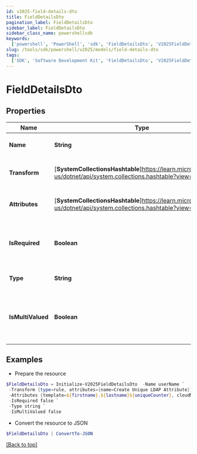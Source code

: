 ```yaml
---
id: v2025-field-details-dto
title: FieldDetailsDto
pagination_label: FieldDetailsDto
sidebar_label: FieldDetailsDto
sidebar_class_name: powershellsdk
keywords:
  ['powershell', 'PowerShell', 'sdk', 'FieldDetailsDto', 'V2025FieldDetailsDto']
slug: /tools/sdk/powershell/v2025/models/field-details-dto
tags:
  ['SDK', 'Software Development Kit', 'FieldDetailsDto', 'V2025FieldDetailsDto']
---
```


# FieldDetailsDto

## Properties

| Name | Type | Description | Notes |
| --- | --- | --- | --- |
| **Name** | **String** | The name of the attribute. | [optional] |
| **Transform** | [**SystemCollectionsHashtable**]https://learn.microsoft.com/en-us/dotnet/api/system.collections.hashtable?view=net-9.0 | The transform to apply to the field | [optional] |
| **Attributes** | [**SystemCollectionsHashtable**]https://learn.microsoft.com/en-us/dotnet/api/system.collections.hashtable?view=net-9.0 | Attributes required for the transform | [optional] |
| **IsRequired** | **Boolean** | Flag indicating whether or not the attribute is required. | [optional] [readonly] [default to $false] |
| **Type** | **String** | The type of the attribute. | [optional] |
| **IsMultiValued** | **Boolean** | Flag indicating whether or not the attribute is multi-valued. | [optional] [default to $false] |

## Examples

- Prepare the resource

```powershell
$FieldDetailsDto = Initialize-V2025FieldDetailsDto  -Name userName `
 -Transform {type=rule, attributes={name=Create Unique LDAP Attribute}} `
 -Attributes {template=${firstname}.${lastname}${uniqueCounter}, cloudMaxUniqueChecks=50, cloudMaxSize=20, cloudRequired=true} `
 -IsRequired false `
 -Type string `
 -IsMultiValued false
```

- Convert the resource to JSON

```powershell
$FieldDetailsDto | ConvertTo-JSON
```

[[Back to top]](#)
